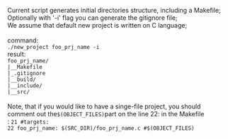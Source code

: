 Current script generates initial directories structure, including a Makefile; <br>
Optionally with '-i' flag you can generate the gitignore file; <br>
We assume that default new project is written on C language; <br>
<br>command:
<br>
<code>./new_project foo_prj_name -i</code>
<br>result:
<br>
<code>foo_prj_name/</code>
<br>
<code>|__Makefile</code>
<br>
<code>|_.gitignore</code>
<br>
<code>|__build/</code>
<br>
<code>|__include/</code>
<br>
<code>|__src/</code> <br>
<br>
Note, that if you would like to have a singe-file project, you should
<br>
comment out the<code>$(OBJECT_FILES)</code>part on the line 22:
in the Makefile
<br>:
<code>21 #targets:</code><br>
<code>22 foo_prj_name: $(SRC_DIR)/foo_prj_name.c #$(OBJECT_FILES)
</code>
